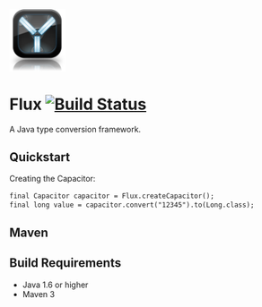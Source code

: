 <img src="flux-capacitor-icon/flux_icon_large.png" width="100" alt="Flux Capacitor">

# Flux [![Build Status](https://travis-ci.org/whiskeysierra/flux.png?branch=master)](http://travis-ci.org/whiskeysierra/flux)
A Java type conversion framework.

## Quickstart
Creating the Capacitor:

    final Capacitor capacitor = Flux.createCapacitor();
    final long value = capacitor.convert("12345").to(Long.class);



## Maven

## Build Requirements
 - Java 1.6 or higher
 - Maven 3
 
